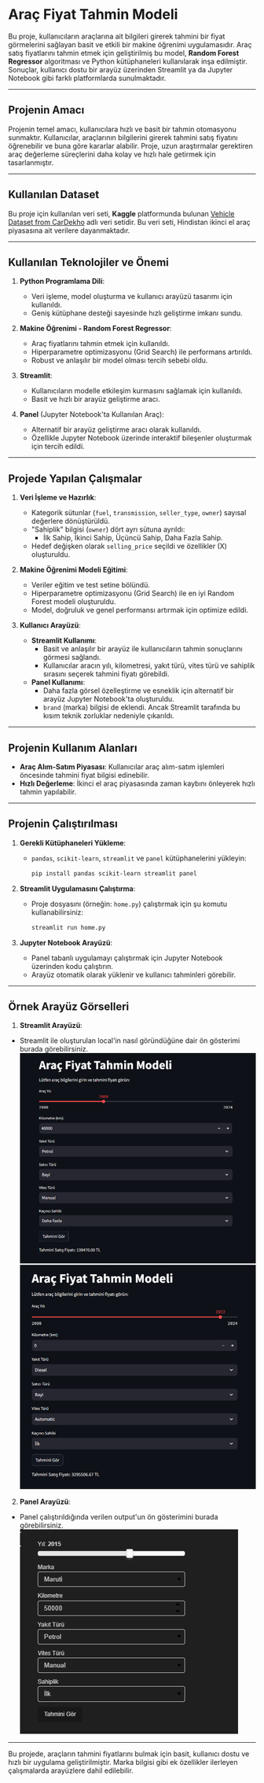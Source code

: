 # Araç Fiyat Tahmin Modeli

Bu proje, kullanıcıların araçlarına ait bilgileri girerek tahmini bir fiyat görmelerini sağlayan basit ve etkili bir makine öğrenimi uygulamasıdır. Araç satış fiyatlarını tahmin etmek için geliştirilmiş bu model, **Random Forest Regressor** algoritması ve Python kütüphaneleri kullanılarak inşa edilmiştir. Sonuçlar, kullanıcı dostu bir arayüz üzerinden Streamlit ya da Jupyter Notebook gibi farklı platformlarda sunulmaktadır.

---

## Projenin Amacı

Projenin temel amacı, kullanıcılara hızlı ve basit bir tahmin otomasyonu sunmaktır. Kullanıcılar, araçlarının bilgilerini girerek tahmini satış fiyatını öğrenebilir ve buna göre kararlar alabilir. Proje, uzun araştırmalar gerektiren araç değerleme süreçlerini daha kolay ve hızlı hale getirmek için tasarlanmıştır.

---

## Kullanılan Dataset

Bu proje için kullanılan veri seti, **Kaggle** platformunda bulunan [Vehicle Dataset from CarDekho](https://www.kaggle.com/datasets/nehalbirla/vehicle-dataset-from-cardekho) adlı veri setidir. Bu veri seti, Hindistan ikinci el araç piyasasına ait verilere dayanmaktadır.

---

## Kullanılan Teknolojiler ve Önemi

1. **Python Programlama Dili**:

   - Veri işleme, model oluşturma ve kullanıcı arayüzü tasarımı için kullanıldı.
   - Geniş kütüphane desteği sayesinde hızlı geliştirme imkanı sundu.

2. **Makine Öğrenimi - Random Forest Regressor**:

   - Araç fiyatlarını tahmin etmek için kullanıldı.
   - Hiperparametre optimizasyonu (Grid Search) ile performans artırıldı.
   - Robust ve anlaşılır bir model olması tercih sebebi oldu.

3. **Streamlit**:

   - Kullanıcıların modelle etkileşim kurmasını sağlamak için kullanıldı.
   - Basit ve hızlı bir arayüz geliştirme aracı.

4. **Panel** (Jupyter Notebook'ta Kullanılan Araç):
   - Alternatif bir arayüz geliştirme aracı olarak kullanıldı.
   - Özellikle Jupyter Notebook üzerinde interaktif bileşenler oluşturmak için tercih edildi.

---

## Projede Yapılan Çalışmalar

1. **Veri İşleme ve Hazırlık**:

   - Kategorik sütunlar (`fuel`, `transmission`, `seller_type`, `owner`) sayısal değerlere dönüştürüldü.
   - "Sahiplik" bilgisi (`owner`) dört ayrı sütuna ayrıldı:
     - İlk Sahip, İkinci Sahip, Üçüncü Sahip, Daha Fazla Sahip.
   - Hedef değişken olarak `selling_price` seçildi ve özellikler (X) oluşturuldu.

2. **Makine Öğrenimi Modeli Eğitimi**:

   - Veriler eğitim ve test setine bölündü.
   - Hiperparametre optimizasyonu (Grid Search) ile en iyi Random Forest modeli oluşturuldu.
   - Model, doğruluk ve genel performansı artırmak için optimize edildi.

3. **Kullanıcı Arayüzü**:
   - **Streamlit Kullanımı**:
     - Basit ve anlaşılır bir arayüz ile kullanıcıların tahmin sonuçlarını görmesi sağlandı.
     - Kullanıcılar aracın yılı, kilometresi, yakıt türü, vites türü ve sahiplik sırasını seçerek tahmini fiyatı görebildi.
   - **Panel Kullanımı**:
     - Daha fazla görsel özelleştirme ve esneklik için alternatif bir arayüz Jupyter Notebook'ta oluşturuldu.
     - `brand` (marka) bilgisi de eklendi. Ancak Streamlit tarafında bu kısım teknik zorluklar nedeniyle çıkarıldı.

---

## Projenin Kullanım Alanları

- **Araç Alım-Satım Piyasası**: Kullanıcılar araç alım-satım işlemleri öncesinde tahmini fiyat bilgisi edinebilir.
- **Hızlı Değerleme**: İkinci el araç piyasasında zaman kaybını önleyerek hızlı tahmin yapılabilir.

---

## Projenin Çalıştırılması

1. **Gerekli Kütüphaneleri Yükleme**:

   - `pandas`, `scikit-learn`, `streamlit` ve `panel` kütüphanelerini yükleyin:
     ```bash
     pip install pandas scikit-learn streamlit panel
     ```

2. **Streamlit Uygulamasını Çalıştırma**:

   - Proje dosyasını (örneğin: `home.py`) çalıştırmak için şu komutu kullanabilirsiniz:
     ```bash
     streamlit run home.py
     ```

3. **Jupyter Notebook Arayüzü**:
   - Panel tabanlı uygulamayı çalıştırmak için Jupyter Notebook üzerinden kodu çalıştırın.
   - Arayüz otomatik olarak yüklenir ve kullanıcı tahminleri görebilir.

---

## Örnek Arayüz Görselleri

1. **Streamlit Arayüzü**:

- Streamlit ile oluşturulan local'in nasıl göründüğüne dair ön gösterimi burada görebilirsiniz.
  ![Streamlit Uygulama Görseli](Tahmin1.png)
  ![Streamlit Uygulama Görseli](Tahmin2.png)

2. **Panel Arayüzü**:
- Panel çalıştırıldığında verilen output'un ön gösterimini burada görebilirsiniz.
  ![Panel Uygulama Görseli](Panel.png)

---

Bu projede, araçların tahmini fiyatlarını bulmak için basit, kullanıcı dostu ve hızlı bir uygulama geliştirilmiştir. Marka bilgisi gibi ek özellikler ilerleyen çalışmalarda arayüzlere dahil edilebilir.
